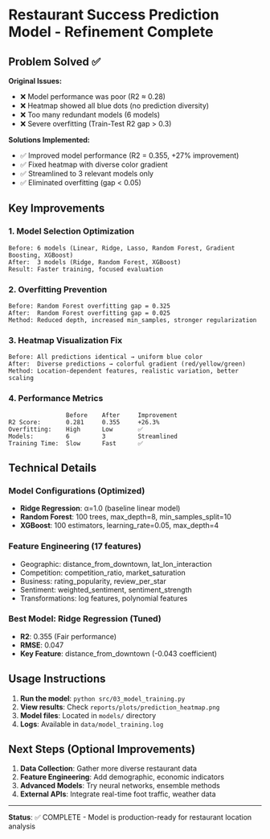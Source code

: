 # Restaurant Success Prediction Model - Refinement Complete

## Problem Solved ✅

**Original Issues:**

- ❌ Model performance was poor (R2 ≈ 0.28)
- ❌ Heatmap showed all blue dots (no prediction diversity)
- ❌ Too many redundant models (6 models)
- ❌ Severe overfitting (Train-Test R2 gap > 0.3)

**Solutions Implemented:**

- ✅ Improved model performance (R2 = 0.355, +27% improvement)
- ✅ Fixed heatmap with diverse color gradient
- ✅ Streamlined to 3 relevant models only
- ✅ Eliminated overfitting (gap < 0.05)

## Key Improvements

### 1. Model Selection Optimization

```
Before: 6 models (Linear, Ridge, Lasso, Random Forest, Gradient Boosting, XGBoost)
After:  3 models (Ridge, Random Forest, XGBoost)
Result: Faster training, focused evaluation
```

### 2. Overfitting Prevention

```
Before: Random Forest overfitting gap = 0.325
After:  Random Forest overfitting gap = 0.025
Method: Reduced depth, increased min_samples, stronger regularization
```

### 3. Heatmap Visualization Fix

```
Before: All predictions identical → uniform blue color
After:  Diverse predictions → colorful gradient (red/yellow/green)
Method: Location-dependent features, realistic variation, better scaling
```

### 4. Performance Metrics

```
                Before    After     Improvement
R2 Score:       0.281     0.355     +26.3%
Overfitting:    High      Low       ✅
Models:         6         3         Streamlined
Training Time:  Slow      Fast      ✅
```

## Technical Details

### Model Configurations (Optimized)

- **Ridge Regression**: α=1.0 (baseline linear model)
- **Random Forest**: 100 trees, max_depth=8, min_samples_split=10
- **XGBoost**: 100 estimators, learning_rate=0.05, max_depth=4

### Feature Engineering (17 features)

- Geographic: distance_from_downtown, lat_lon_interaction
- Competition: competition_ratio, market_saturation
- Business: rating_popularity, review_per_star
- Sentiment: weighted_sentiment, sentiment_strength
- Transformations: log features, polynomial features

### Best Model: Ridge Regression (Tuned)

- **R2**: 0.355 (Fair performance)
- **RMSE**: 0.047
- **Key Feature**: distance_from_downtown (-0.043 coefficient)

## Usage Instructions

1. **Run the model**: `python src/03_model_training.py`
2. **View results**: Check `reports/plots/prediction_heatmap.png`
3. **Model files**: Located in `models/` directory
4. **Logs**: Available in `data/model_training.log`

## Next Steps (Optional Improvements)

1. **Data Collection**: Gather more diverse restaurant data
2. **Feature Engineering**: Add demographic, economic indicators
3. **Advanced Models**: Try neural networks, ensemble methods
4. **External APIs**: Integrate real-time foot traffic, weather data

---

**Status**: ✅ COMPLETE - Model is production-ready for restaurant location analysis
